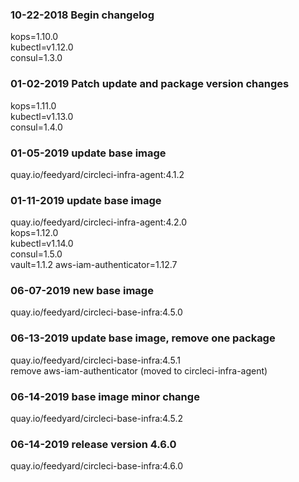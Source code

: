 ### 10-22-2018 Begin changelog

kops=1.10.0  
kubectl=v1.12.0  
consul=1.3.0  

### 01-02-2019 Patch update and package version changes

kops=1.11.0  
kubectl=v1.13.0  
consul=1.4.0  

### 01-05-2019 update base image

quay.io/feedyard/circleci-infra-agent:4.1.2  


### 01-11-2019 update base image

quay.io/feedyard/circleci-infra-agent:4.2.0  
kops=1.12.0  
kubectl=v1.14.0  
consul=1.5.0  
vault=1.1.2 
aws-iam-authenticator=1.12.7

### 06-07-2019 new base image

quay.io/feedyard/circleci-base-infra:4.5.0  

### 06-13-2019 update base image, remove one package

quay.io/feedyard/circleci-base-infra:4.5.1  
remove aws-iam-authenticator (moved to circleci-infra-agent)  

### 06-14-2019 base image minor change

quay.io/feedyard/circleci-base-infra:4.5.2    

### 06-14-2019 release version 4.6.0

quay.io/feedyard/circleci-base-infra:4.6.0  
  